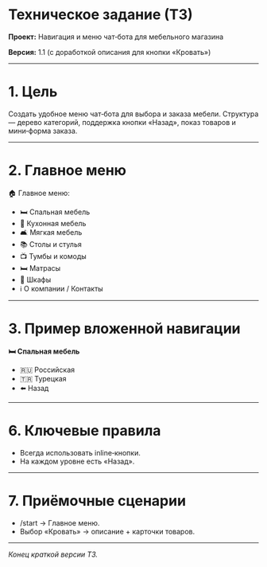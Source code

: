 # Техническое задание (ТЗ)

**Проект:** Навигация и меню чат‑бота для мебельного магазина

**Версия:** 1.1 (с доработкой описания для кнопки «Кровать»)

---

# 1. Цель

Создать удобное меню чат‑бота для выбора и заказа мебели. Структура — дерево категорий, поддержка кнопки «Назад», показ товаров и мини‑форма заказа.

---

# 2. Главное меню

🏠 Главное меню:

- 🛏️ Спальная мебель
- 🍳 Кухонная мебель
- 🛋️ Мягкая мебель
- 📚 Столы и стулья
- 📺 Тумбы и комоды
- 🛏️ Матрасы
- 🚪 Шкафы
- ℹ️ О компании / Контакты

---

# 3. Пример вложенной навигации

**🛏️ Спальная мебель**

- 🇷🇺 Российская
- 🇹🇷 Турецкая
- ⬅️ Назад

---

# 6. Ключевые правила

- Всегда использовать inline‑кнопки.
- На каждом уровне есть «Назад».

---

# 7. Приёмочные сценарии

- /start → Главное меню.
- Выбор «Кровать» → описание + карточки товаров.

---

*Конец краткой версии ТЗ.*


